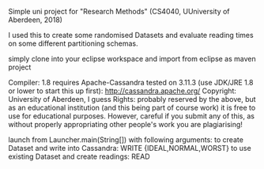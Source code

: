 Simple uni project for "Research Methods" (CS4040, UUniversity of Aberdeen, 2018)

I used this to create some randomised Datasets and evaluate reading times on some different partitioning schemas. 

simply clone into your eclipse workspace and import from eclipse as maven project

Compiler: 1.8
requires Apache-Cassandra tested on 3.11.3 (use JDK/JRE 1.8 or lower to start this up first): http://cassandra.apache.org/
Copyright: University of Aberdeen, I guess
Rights: probably reserved by the above, but as an educational institution (and this being part of course work) it is free to use for educational purposes. However, careful if you submit any of this, as without properly appropriating other people's work you are plagiarising!

launch from Launcher.main(String[]) with following arguments:
	to create Dataset and write into Cassandra: WRITE {IDEAL,NORMAL,WORST} <number of entries to create>
	to use existing Dataset and create readings: READ

